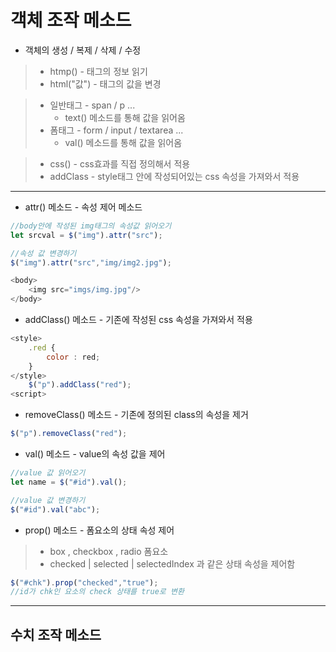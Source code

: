 객체 조작 메소드
===
- 객체의 생성 / 복제 / 삭제 / 수정

> - htmp() - 태그의 정보 읽기   
> - html("값") - 태그의 값을 변경   

> - 일반태그 - span / p ... 
>   - text() 메소드를 통해 값을 읽어옴    
> - 폼태그 - form / input / textarea ...
>   - val() 메소드를 통해 값을 읽어옴

> - css() - css효과를 직접 정의해서 적용   
> - addClass - style태그 안에 작성되어있는 css 속성을 가져와서 적용

***

- attr() 메소드 - 속성 제어 메소드
```js
//body안에 작성된 img태그의 속성값 읽어오기
let srcval = $("img").attr("src");

//속성 값 변경하기
$("img").attr("src","img/img2.jpg");

<body>
    <img src="imgs/img.jpg"/>
</body>
```

- addClass() 메소드 - 기존에 작성된 css 속성을 가져와서 적용
```js
<style>
    .red {
        color : red;
    }
</style>
    $("p").addClass("red");
<script>
```

- removeClass() 메소드 - 기존에 정의된 class의 속성을 제거
```js
$("p").removeClass("red");
```

- val() 메소드 - value의 속성 값을 제어
```js
//value 값 읽어오기
let name = $("#id").val();

//value 값 변경하기
$("#id").val("abc");
```

- prop() 메소드 - 폼요소의 상태 속성 제어
> - box , checkbox , radio 폼요소  
> - checked | selected | selectedIndex 과 같은 상태 속성을 제어함
```js
$("#chk").prop("checked","true");
//id가 chk인 요소의 check 상태를 true로 변환
```

***

수치 조작 메소드
---


